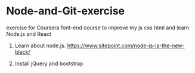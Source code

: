 # Node-and-Git-exercise
 exercise for Coursera font-end course to improve my js css html and learn Node.js and React
1. Learn about node.js.
https://www.sitepoint.com/node-js-is-the-new-black/

2. Install jQuery and bootstrap

